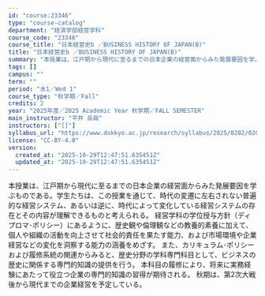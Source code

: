 ```yaml
---
id: "course:23346"
type: "course-catalog"
department: "経済学部経営学科"
course_code: "23346"
course_title: "日本経営史b ／BUSINESS HISTORY OF JAPAN(B)"
title: "日本経営史b ／BUSINESS HISTORY OF JAPAN(B)"
summary: "本授業は、江戸期から現代に至るまでの日本企業の経営面からみた発展要因を学ぶものである。学生たちは、この授業を通じて、時代の変遷に左右されない普遍的な経営システム、あるいは逆に、時代によって変化している経営システムの存在とその内容が理解できる…"
tags: []
campus: ""
term: ""
period: "水1／Wed 1"
course_type: "秋学期／Fall"
credits: 2
year: "2025年度／2025 Academic Year 秋学期／FALL SEMESTER"
main_instructor: "平井 岳哉"
instructors: ["[]"]
syllabus_url: "https://www.dokkyo.ac.jp/research/syllabus/2025/0202/0202_23346_ja_JP.html"
license: "CC-BY-4.0"
version:
  created_at: "2025-10-29T12:47:51.635451Z"
  updated_at: "2025-10-29T12:47:51.635451Z"
---
```

本授業は、江戸期から現代に至るまでの日本企業の経営面からみた発展要因を学ぶものである。学生たちは、この授業を通じて、時代の変遷に左右されない普遍的な経営システム、あるいは逆に、時代によって変化している経営システムの存在とその内容が理解できるものと考えられる。 経営学科の学位授与方針（ディプロマ･ポリシー）にあるように、歴史観や倫理観などの教養的素養に加えて、個人や組織の活動を向上させて社会的責任を果たす能力、および市場環境や企業経営などの変化を洞察する能力の涵養をめざす。 また、カリキュラム･ポリシーおよび履修系統の関連からみると、歴史分野の学科専門科目として、ビジネスの歴史に関係する専門的知識の提供を行う。 本科目の履修により、将来に実務経験にあたって役立つ企業の専門的知識の習得が期待される。 秋期は、第2次大戦後から現代までの企業経営を予定している。
